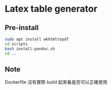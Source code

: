 # Latex table generator

## Pre-install

```bash
sudo apt install wkhtmltopdf
cd scripts
bash install-pandoc.sh
cd ..
```

## Note

Dockerfile 沒有實際 build 起來看是否可以正確使用
